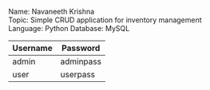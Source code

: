 Name: Navaneeth Krishna<br>
Topic: Simple CRUD application for inventory management<br>
Language: Python        Database: MySQL<br>

| Username  | Password |
| ------------- | ------------- |
| admin  | adminpass  |
| user  | userpass  |
